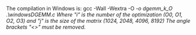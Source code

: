The compilation in Windows is: gcc -Wall -Wextra -O<i> -o dgemm_<j>k_O<i> .\windowsDGEMM.c
Where "i" is the number of the optimization (O0, O1, O2, O3) and "j" is the size of the matrix (1024, 2048, 4096, 8192)
The angle brackets "<>" must be removed.
